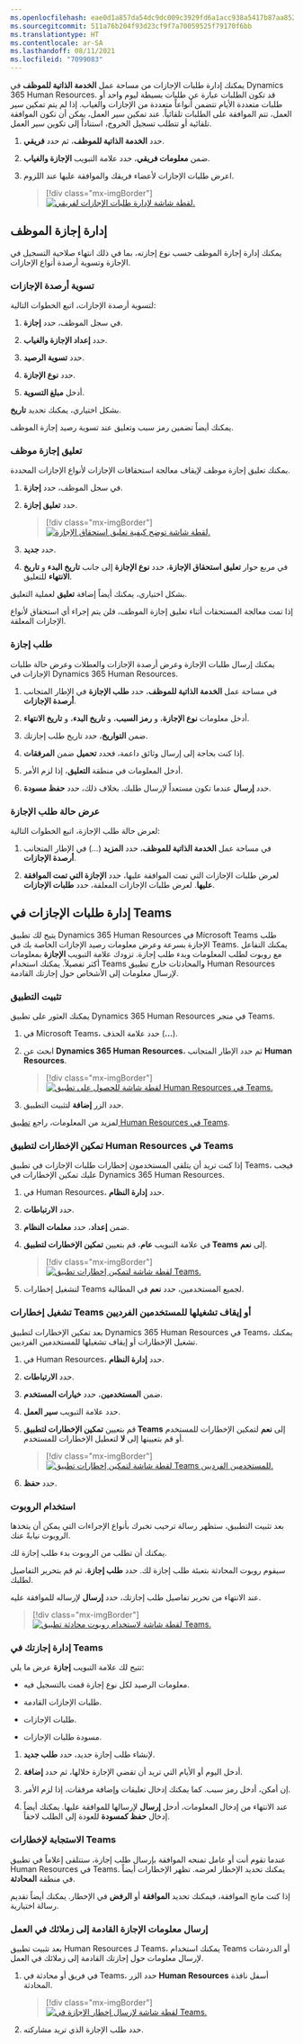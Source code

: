```yaml
---
ms.openlocfilehash: eae0d1a857da54dc9dc009c3929fd6a1acc938a5417b87aa852441b8e2a26192
ms.sourcegitcommit: 511a76b204f93d23cf9f7a70059525f79170f6bb
ms.translationtype: HT
ms.contentlocale: ar-SA
ms.lasthandoff: 08/11/2021
ms.locfileid: "7099083"
---
```

يمكنك إدارة طلبات الإجازات من مساحة عمل **الخدمة الذاتية للموظف** في Dynamics 365 Human Resources. قد تكون الطلبات عبارة عن طلبات بسيطة ليوم واحد أو طلبات متعددة الأيام تتضمن أنواعاً متعددة من الإجازات والغياب. إذا لم يتم تمكين سير العمل، تتم الموافقة على الطلبات تلقائياً. عند تمكين سير العمل، يمكن أن تكون الموافقة تلقائية أو تتطلب تسجيل الخروج، استناداً إلى تكوين سير العمل.

1.  حدد **الخدمة الذاتية للموظف**، ثم حدد **فريقي**.

1.  ضمن **معلومات فريقي**، حدد علامة التبويب **الإجازة والغياب**.

1.  اعرض طلبات الإجازات لأعضاء فريقك والموافقة عليها عند اللزوم.

    > [!div class="mx-imgBorder"]
    > [![لقطة شاشة لإدارة طلبات الإجازات لفريقي.](../media/hr-leave-absence-manage-requests.png)](../media/hr-leave-absence-manage-requests.png#lightbox)

## <a name="manage-employee-leave"></a>إدارة إجازة الموظف

يمكنك إدارة إجازة الموظف حسب نوع إجازته، بما في ذلك انتهاء صلاحية التسجيل في الإجازة وتسوية أرصدة أنواع الإجازات.

### <a name="adjust-leave-balances"></a>تسوية أرصدة الإجازات
لتسوية أرصدة الإجازات، اتبع الخطوات التالية:

1. في سجل الموظف، حدد **إجازة**.

1. حدد **إعداد الإجازة والغياب**.

1. حدد **تسوية الرصيد**.

1. حدد **نوع الإجازة**.

1. أدخل **مبلغ التسوية**.

بشكل اختياري، يمكنك تحديد **تاريخ**.

يمكنك أيضاً تضمين رمز سبب وتعليق عند تسوية رصيد إجازة الموظف.

### <a name="suspend-leave-for-an-employee"></a>تعليق إجازة موظف

يمكنك تعليق إجازة موظف لإيقاف معالجة استحقاقات الإجازات لأنواع الإجازات المحددة.

1.  في سجل الموظف، حدد **إجازة**.

1.  حدد **تعليق إجازة**.

    > [!div class="mx-imgBorder"]
    > [![لقطة شاشة توضح كيفية تعليق استحقاق الإجازة.](../media/hr-leave-absence-accrue-suspend.png)](../media/hr-leave-absence-accrue-suspend.png#lightbox)

1.  حدد **جديد**.

1.  في مربع حوار **تعليق استحقاق الإجازة**، حدد **نوع الإجازة** إلى جانب **تاريخ البدء** و **تاريخ الانتهاء** للتعليق.

بشكل اختياري، يمكنك أيضاً إضافة **تعليق** لعملية التعليق.

إذا تمت معالجة المستحقات أثناء تعليق إجازة الموظف، فلن يتم إجراء أي استحقاق لأنواع الإجازات المعلقة.

### <a name="request-time-off"></a>طلب إجازة

يمكنك إرسال طلبات الإجازة وعرض أرصدة الإجازات والعطلات وعرض حالة طلبات الإجازات في Dynamics 365 Human Resources.

1.  في مساحة عمل **الخدمة الذاتية للموظف**، حدد **طلب الإجازة** في الإطار المتجانب **أرصدة الإجازات**.

1.  أدخل معلومات **نوع الإجازة**، و **رمز السبب**، و **تاريخ البدء**، و **تاريخ الانتهاء**.

1.  ضمن **التواريخ**، حدد تاريخ طلب إجازتك.

1.  إذا كنت بحاجة إلى إرسال وثائق داعمة، فحدد **تحميل** ضمن **المرفقات**.

1.  أدخل المعلومات في منطقة **التعليق**، إذا لزم الأمر.

1.  حدد **إرسال** عندما تكون مستعداً لإرسال طلبك. بخلاف ذلك، حدد **حفظ مسودة**.

### <a name="view-leave-request-status"></a>عرض حالة طلب الإجازة
لعرض حالة طلب الإجازة، اتبع الخطوات التالية:

1.  في مساحة عمل **الخدمة الذاتية للموظف**، حدد **المزيد** (...) في الإطار المتجانب **أرصدة الإجازات**.

1.  لعرض طلبات الإجازات التي تمت الموافقة عليها، حدد **الإجازة التي تمت الموافقة عليها**.
    لعرض طلبات الإجازات المعلقة، حدد **طلبات الإجازات**.

## <a name="manage-leave-requests-in-teams"></a>إدارة طلبات الإجازات في Teams

يتيح لك تطبيق Dynamics 365 Human Resources في Microsoft Teams طلب الإجازة بسرعة وعرض معلومات رصيد الإجازات الخاصة بك في Teams. يمكنك التفاعل مع روبوت لطلب المعلومات وبدء طلب إجازة. تزودك علامة التبويب **الإجازة** بمعلومات أكثر تفصيلاً. يمكنك استخدام Teams والمحادثات خارج تطبيق Human Resources لإرسال معلومات إلى الأشخاص حول إجازتك القادمة.

### <a name="install-the-app"></a>تثبيت التطبيق

يمكنك العثور على تطبيق Dynamics 365 Human Resources في متجر Teams.

1.  في Microsoft Teams، حدد علامة الحذف (**...**).

1.  ابحث عن **Dynamics 365 Human Resources**، ثم حدد الإطار المتجانب **Human Resources**.

    > [!div class="mx-imgBorder"]
    > [![لقطة شاشة للحصول على تطبيق Human Resources في Teams.](../media/hr-leave-absence-teams-app-tile.png)](../media/hr-leave-absence-teams-app-tile.png#lightbox)

1.  حدد الزر **إضافة** لتثبيت التطبيق.

لمزيد من المعلومات، راجع [تطبيق Human Resources في Teams](/dynamics365/human-resources/hr-admin-teams-leave-app/?azure-portal=true).

### <a name="enable-notifications-for-the-human-resources-app-in-teams"></a>تمكين الإخطارات لتطبيق Human Resources في Teams

إذا كنت تريد أن يتلقى المستخدمون إخطارات طلبات الإجازات في تطبيق Teams، فيجب عليك تمكين الإخطارات في Dynamics 365 Human Resources.

1.  في Human Resources، حدد **إدارة النظام**.

1.  حدد **الارتباطات**.

1.  ضمن **إعداد**، حدد **معلمات النظام**.

1.  في علامة التبويب **عام**، قم بتعيين **تمكين الإخطارات لتطبيق Teams** إلى **نعم**.

    > [!div class="mx-imgBorder"]
    > [![لقطة شاشة لتمكين إخطارات تطبيق Teams.](../media/hr-leave-absence-teams-notifications-enable.png)](../media/hr-leave-absence-teams-notifications-enable.png#lightbox)

1.  لتشغيل إخطارات Teams لجميع المستخدمين، حدد **نعم** في المطالبة.

### <a name="turn-on-or-turn-off-teams-notifications-for-individual-users"></a>تشغيل إخطارات Teams أو إيقاف تشغيلها للمستخدمين الفرديين

بعد تمكين الإخطارات لتطبيق Dynamics 365 Human Resources في Teams، يمكنك تشغيل الإخطارات أو إيقاف تشغيلها للمستخدمين الفرديين.

1.  في Human Resources، حدد **إدارة النظام**.

1.  حدد **الارتباطات**.

1.  ضمن **المستخدمين**، حدد **خيارات المستخدم**.

1.  حدد علامة التبويب **سير العمل**.

1.  قم بتعيين **تمكين الإخطارات لتطبيق Teams** إلى **نعم** لتمكين الإخطارات للمستخدم أو قم بتعيينها إلى **لا** لتعطيل الإخطارات للمستخدم.

    > [!div class="mx-imgBorder"]
    > [![لقطة شاشة لتمكين إخطارات تطبيق Teams للمستخدمين الفرديين.](../media/hr-leave-absence-teams-notifications-individual.png)](../media/hr-leave-absence-teams-notifications-individual.png#lightbox)

1.  حدد **حفظ**.

### <a name="use-the-bot"></a>استخدام الروبوت

بعد تثبيت التطبيق، ستظهر رسالة ترحيب تخبرك بأنواع الإجراءات التي يمكن أن يتخذها الروبوت نيابةً عنك.

يمكنك أن تطلب من الروبوت بدء طلب إجازة لك.

سيقوم روبوت المحادثة بتعبئة طلب إجازة لك. حدد **طلب إجازة**، ثم قم بتحرير التفاصيل لطلبك.

عند الانتهاء من تحرير تفاصيل طلب إجازتك، حدد **إرسال** لإرساله للموافقة عليه.

> [!div class="mx-imgBorder"]
> [![لقطة شاشة لاستخدام روبوت محادثة تطبيق Teams.](../media/hr-leave-absence-teams-bot.png)](../media/hr-leave-absence-teams-bot.png#lightbox)

### <a name="manage-your-leave-in-teams"></a>إدارة إجازتك في Teams

تتيح لك علامة التبويب **إجازة** عرض ما يلي:

- معلومات الرصيد لكل نوع إجازة قمت بالتسجيل فيه.

- طلبات الإجازات القادمة.

- طلبات الإجازات.

- مسودة طلبات الإجازات.

1.  لإنشاء طلب إجازة جديد، حدد **طلب جديد**.

1.  أدخل اليوم أو الأيام التي تريد أن تقضي الإجازة خلالها، ثم حدد **إضافة**.

1.  إن أمكن، أدخل رمز سبب. كما يمكنك إدخال تعليقات وإضافة مرفقات، إذا لزم الأمر.

1.  عند الانتهاء من إدخال المعلومات، أدخل **إرسال** لإرسالها للموافقة عليها. يمكنك أيضاً إدخال **حفظ كمسودة** للعودة إلى الطلب لاحقاً.

### <a name="respond-to-teams-notifications"></a>الاستجابة لإخطارات Teams

عندما تقوم أنت أو عامل تمنحه الموافقة بإرسال طلب إجازة، ستتلقى إعلاماً في تطبيق Human Resources في Teams.
يمكنك تحديد الإخطار لعرضه. تظهر الإخطارات أيضاً في منطقة **المحادثة**.

إذا كنت مانح الموافقة، فيمكنك تحديد **الموافقة** أو **الرفض** في الإخطار. يمكنك أيضاً تقديم رسالة اختيارية.

### <a name="send-upcoming-time-off-information-to-your-coworkers"></a>إرسال معلومات الإجازة القادمة إلى زملائك في العمل

بعد تثبيت تطبيق Human Resources لـ Teams، يمكنك استخدام Teams أو الدردشات لإرسال معلومات حول إجازتك القادمة إلى زملائك في العمل.

1.  في فريق أو محادثة في Teams، حدد الزر **Human Resources** أسفل نافذة المحادثة.

    > [!div class="mx-imgBorder"]
    > [![لقطة شاشة لإرسال إخطار الإجازة في Teams.](../media/hr-leave-absence-teams-send-notification.png)](../media/hr-leave-absence-teams-send-notification.png#lightbox)

1. حدد طلب الإجازة الذي تريد مشاركته.

